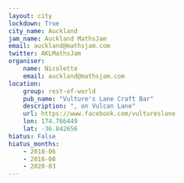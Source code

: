 ```yaml
---
layout: city                                           
lockdown: True
city_name: Auckland                                                               
jam_name: Auckland MathsJam
email: auckland@mathsjam.com
twitter: AKLMathsJam
organiser:
    name: Nicolette
    email: auckland@mathsjam.com
location:
    group: rest-of-world
    pub_name: "Vulture's Lane Craft Bar"
    description: ", on Vulcan Lane"
    url: https://www.facebook.com/vultureslane
    lon: 174.766449
    lat: -36.842656
hiatus: False
hiatus_months:
    - 2018-06
    - 2018-08
    - 2020-03
---
```

